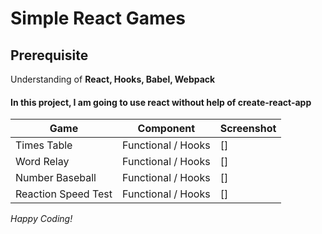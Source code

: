 # Simple React Games

## Prerequisite

Understanding of **React, Hooks, Babel, Webpack**

#### In this project, I am going to use react without help of create-react-app

| Game | Component | Screenshot |
|--|--|--|
| Times Table | Functional / Hooks | [] |
| Word Relay | Functional / Hooks | [] |
| Number Baseball | Functional / Hooks | [] |
| Reaction Speed Test | Functional / Hooks | [] |

*Happy Coding!*
